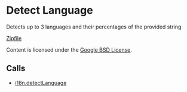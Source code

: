 
Detect Language
=======

Detects up to 3 languages and their percentages of the provided string

[Zipfile](http://developer.chrome.com/extensions/examples/api/i18n/detectLanguage.zip)

Content is licensed under the [Google BSD License](http://code.google.com/google_bsd_license.html).

Calls
-----

* [i18n.detectLanguage](https://developer.chrome.com/extensions/i18n#method-detectLanguage)